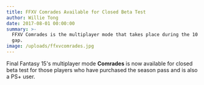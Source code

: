 ```yaml
---
title: FFXV Comrades Available for Closed Beta Test
author: Willie Tong
date: 2017-08-01 00:00:00
summary: >-
  FFXV Comrades is the multiplayer mode that takes place during the 10 years
  gap.
image: /uploads/ffxvcomrades.jpg
---
```



Final Fantasy 15's multiplayer mode&nbsp;**Comrades**&nbsp;is now available for closed beta test for those players who have purchased the season pass and is also a PS+ user.